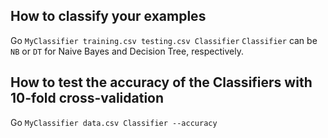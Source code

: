 ## How to classify your examples
Go `MyClassifier training.csv testing.csv Classifier`
`Classifier` can be `NB` or `DT` for Naive Bayes and Decision Tree, respectively.
## How to test the accuracy of the Classifiers with 10-fold cross-validation
Go `MyClassifier data.csv Classifier --accuracy`